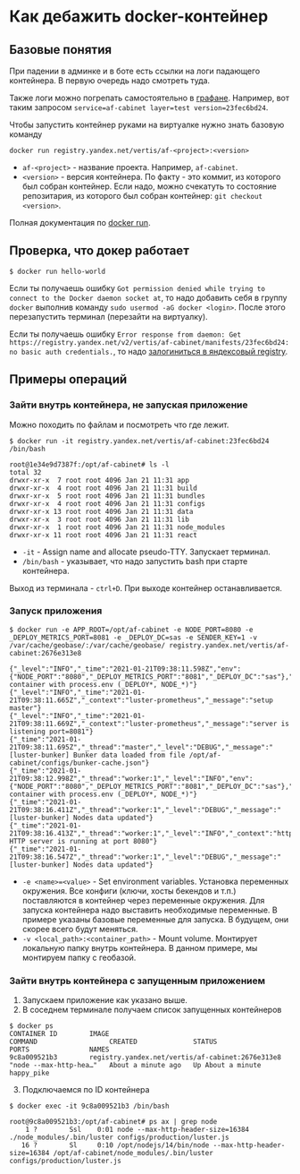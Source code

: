 # Как дебажить docker-контейнер

## Базовые понятия

При падении в админке и в боте есть ссылки на логи падающего контейнера. В первую очередь надо смотреть туда.

Также логи можно погрепать самостоятельно в [графане](https://grafana.vertis.yandex-team.ru/explore).
Например, вот таким запросом `service=af-cabinet layer=test version=23fec6bd24`.

Чтобы запустить контейнер руками на виртуалке нужно знать базовую команду

`docker run registry.yandex.net/vertis/af-<project>:<version>`

* `af-<project>` - название проекта. Например, `af-cabinet`.
* `<version>` - версия контейнера. По факту - это коммит, из которого был собран контейнер.
  Если надо, можно счекатуть то состояние репозитария, из которого был собран контейнер: `git checkout <version>`.

Полная документация по [docker run](https://docs.docker.com/engine/reference/commandline/run/).

## Проверка, что докер работает

```
$ docker run hello-world
```

Если ты получаешь ошибку `Got permission denied while trying to connect to the Docker daemon socket at`,
то надо добавить себя в группу `docker` выполнив команду `sudo usermod -aG docker <login>`. После этого перезапустить терминал (перезайти на виртуалку).

Если ты получаешь ошибку `Error response from daemon: Get https://registry.yandex.net/v2/vertis/af-cabinet/manifests/23fec6bd24: no basic auth credentials.`,
то надо [залогиниться в яндексовый registry](https://wiki.yandex-team.ru/docker-registry/#authorization).


## Примеры операций

### Зайти внутрь контейнера, не запуская приложение

Можно походить по файлам и посмотреть что где лежит.

```
$ docker run -it registry.yandex.net/vertis/af-cabinet:23fec6bd24 /bin/bash

root@1e34e9d7387f:/opt/af-cabinet# ls -l
total 32
drwxr-xr-x  7 root root 4096 Jan 21 11:31 app
drwxr-xr-x  4 root root 4096 Jan 21 11:31 build
drwxr-xr-x  5 root root 4096 Jan 21 11:31 bundles
drwxr-xr-x  4 root root 4096 Jan 21 11:31 configs
drwxr-xr-x 13 root root 4096 Jan 21 11:31 data
drwxr-xr-x  3 root root 4096 Jan 21 11:31 lib
drwxr-xr-x  1 root root 4096 Jan 21 11:31 node_modules
drwxr-xr-x 11 root root 4096 Jan 21 11:31 react
```

* `-it` - Assign name and allocate pseudo-TTY. Запускает терминал.
* `/bin/bash` - указывает, что надо запустить bash при старте контейнера.

Выход из терминала - `ctrl+D`. При выходе контейнер останавливается.

### Запуск приложения

```
$ docker run -e APP_ROOT=/opt/af-cabinet -e NODE_PORT=8080 -e _DEPLOY_METRICS_PORT=8081 -e _DEPLOY_DC=sas -e SENDER_KEY=1 -v /var/cache/geobase/:/var/cache/geobase/ registry.yandex.net/vertis/af-cabinet:2676e313e8

{"_level":"INFO","_time":"2021-01-21T09:38:11.598Z","env":{"NODE_PORT":"8080","_DEPLOY_METRICS_PORT":"8081","_DEPLOY_DC":"sas"},"_message":"Starting container with process.env (_DEPLOY*, NODE_*)"}
{"_level":"INFO","_time":"2021-01-21T09:38:11.665Z","_context":"luster-prometheus","_message":"setup master"}
{"_level":"INFO","_time":"2021-01-21T09:38:11.669Z","_context":"luster-prometheus","_message":"server is listening port=8081"}
{"_time":"2021-01-21T09:38:11.695Z","_thread":"master","_level":"DEBUG","_message":"[luster-bunker] Bunker data loaded from file /opt/af-cabinet/configs/bunker-cache.json"}
{"_time":"2021-01-21T09:38:12.998Z","_thread":"worker:1","_level":"INFO","env":{"NODE_PORT":"8080","_DEPLOY_METRICS_PORT":"8081","_DEPLOY_DC":"sas"},"_message":"Starting container with process.env (_DEPLOY*, NODE_*)"}
{"_time":"2021-01-21T09:38:16.411Z","_thread":"worker:1","_level":"DEBUG","_message":"[luster-bunker] Nodes data updated"}
{"_time":"2021-01-21T09:38:16.413Z","_thread":"worker:1","_level":"INFO","_context":"http_server","_message":"The HTTP server is running at port 8080"}
{"_time":"2021-01-21T09:38:16.547Z","_thread":"worker:1","_level":"DEBUG","_message":"[luster-bunker] Nodes data updated"}
```

* `-e <name>=<value>` - Set environment variables. Установка переменных окружения. Все конфиги (ключи, хосты бекендов и т.п.) поставляются в контейнер через переменные окружения.
  Для запуска контейнера надо выставить необходимые переменные. В примере указаны базовые переменные для запуска. В будущем, они скорее всего будут меняться.
* `-v <local_path>:<container_path>` - Mount volume. Монтирует локальную папку внутрь контейнера. В данном примере, мы монтируем папку с геобазой.

### Зайти внутрь контейнера с запущенным приложением

1. Запускаем приложение как указано выше.
2. В соседнем терминале получаем список запущенных контейнеров
```
$ docker ps
CONTAINER ID        IMAGE                                              COMMAND                  CREATED              STATUS              PORTS               NAMES
9c8a009521b3        registry.yandex.net/vertis/af-cabinet:2676e313e8   "node --max-http-hea…"   About a minute ago   Up About a minute                       happy_pike
```
3. Подключаемся по ID контейнера
```
$ docker exec -it 9c8a009521b3 /bin/bash

root@9c8a009521b3:/opt/af-cabinet# ps ax | grep node
    1 ?        Ssl    0:01 node --max-http-header-size=16384 ./node_modules/.bin/luster configs/production/luster.js
   16 ?        Sl     0:10 /opt/nodejs/14/bin/node --max-http-header-size=16384 /opt/af-cabinet/node_modules/.bin/luster configs/production/luster.js
```


